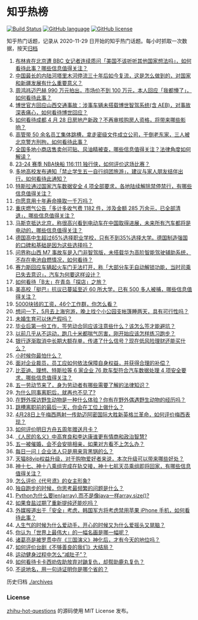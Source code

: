 # 知乎热榜
[![Build Status](https://github.com/ToWeLong/zhihu-hot-questions/workflows/CI/badge.svg)](https://github.com/ToWeLong/zhihu-hot-questions/actions)
[![GitHub language](https://img.shields.io/badge/language-golang-orange.svg)](https://golang.org/)
[![GitHub license](https://img.shields.io/github/license/ToWeLong/zhihu-hot-questions)](https://github.com/ToWeLong/zhihu-hot-questions/blob/main/LICENSE)

知乎热门话题，记录从 2020-11-29 日开始的知乎热门话题。每小时抓取一次数据，按天[归档](./archives)

<!-- BEGIN -->

1. [布林肯在北京遭 BBC 女记者连续质问「美国不该听听其他国家想法吗」，如何看待此事？哪些信息值得关注？](https://www.zhihu.com/question/654368901)
1. [中国最长的内陆河塔里木河停流三十年后如今复流，这是怎么做到的，对国家和新疆发展有什么重要意义？](https://www.zhihu.com/question/653949303)
1. [周鸿祎迈巴赫 990 万元拍出，市场价不到 100 万元，本人回应「我都懵了」，如何看待此事？](https://www.zhihu.com/question/654419121)
1. [博世官方回应山西交通事故：涉事车辆未搭载博世智驾系统(含 AEB)，对事故深表痛心，如何看待博世回应？](https://www.zhihu.com/question/654390008)
1. [如何看待成都 4 月 28 日房地产新政？不再审核购房人资格，将带来哪些影响？](https://www.zhihu.com/question/654366197)
1. [高管带 50 余名员工集体跳槽，拿走密级文件成立公司，干倒老东家，三人被北京警方刑拘，如何看待此事？](https://www.zhihu.com/question/654296128)
1. [全国多地小商店售卖创可贴、风油精被查，哪些信息值得关注？法律角度如何解读？](https://www.zhihu.com/question/654267592)
1. [23-24 赛季 NBA快船 116:111 独行侠，如何评价这场比赛？](https://www.zhihu.com/question/654426404)
1. [多地高校发布通知「禁止学生五一自行组团旅游」，建议与家人朋友结伴出行，如何看待此通知？](https://www.zhihu.com/question/654381290)
1. [特斯拉通过国家汽车数据安全 4 项全部要求，各地陆续解除禁停禁行，有哪些信息值得关注？](https://www.zhihu.com/question/654418513)
1. [你愿意用十年寿命换取一千万吗？](https://www.zhihu.com/question/384613216)
1. [重庆燃气公告「多计多收气费 1182 件，涉及金额 285 万余元，已全部清退」，哪些信息值得关注？](https://www.zhihu.com/question/654408548)
1. [马斯克抵达北京，称很高兴看到电动车在中国取得进展，未来所有汽车都将是电动的，哪些信息值得关注？](https://www.zhihu.com/question/654385994)
1. [德国高中生超过65%选择职业学校，只有不到35%选择大学。德国制造强国的口碑和基础是因为这些选择吗？](https://www.zhihu.com/question/650817279)
1. [问界称山西 M7 事故车是入门非智驾版，未搭载华为高阶智能驾驶辅助系统，不存在电池自燃情况，如何看待？](https://www.zhihu.com/question/654377255)
1. [赛力斯回应车辆起火车门无法打开，称「大部分车无自动解锁功能，当时司乘已失去意识」，汽车为何要这样设计？](https://www.zhihu.com/question/654377385)
1. [如何看待「B太」在青岛「探店」之旅？](https://www.zhihu.com/question/654281401)
1. [美高校「挺巴」抗议已蔓延至近 60 所大学，已有 500 多人被捕，哪些信息值得关注？](https://www.zhihu.com/question/654363631)
1. [5000块钱的工资，46个工作群，你怎么看？](https://www.zhihu.com/question/654381798)
1. [想问一下，5月去上海穷游，晚上找个小公园支帐篷睡两天，具有可行性吗？](https://www.zhihu.com/question/653219665)
1. [未婚生育可以休产假吗？](https://www.zhihu.com/question/654413162)
1. [毕业后第一份工作，签劳动合同应该注意些什么？该怎么签才能避坑？](https://www.zhihu.com/question/654380333)
1. [以前几乎从不运动，跑几十米都喘气厉害，刚开始应该怎样练习跑步？](https://www.zhihu.com/question/651652922)
1. [银行逐渐取消中长期大额存单，传递了什么信号？现在低风险理财还能买什么？](https://www.zhihu.com/question/654367574)
1. [小时候你最怕什么？](https://www.zhihu.com/question/648324186)
1. [面对企业裁员，员工应如何依法保障自身权益，并获得合理的补偿？](https://www.zhihu.com/question/654380547)
1. [比亚迪、理想、特斯拉等 6 家企业 76 款车型符合汽车数据处理 4 项安全要求，哪些信息值得关注？](https://www.zhihu.com/question/654378736)
1. [五一劳动节来了，身为劳动者有哪些需要了解的法律知识？](https://www.zhihu.com/question/654381504)
1. [为什么同事离职后，就再也不见了?](https://www.zhihu.com/question/653953811)
1. [在野外探访野生动物是一种什么体验？你有在野外偶遇野生动物的经历吗？](https://www.zhihu.com/question/653150042)
1. [跳槽离职前的最后一天，你会在工位上做什么？](https://www.zhihu.com/question/652234883)
1. [4月28日上午梅西两射一传助迈阿密国际大胜新英格兰革命，如何评价梅西表现？](https://www.zhihu.com/question/654364196)
1. [如何评价明日方舟五周年赠送月卡？](https://www.zhihu.com/question/654318766)
1. [《人民的名义》中高育良和李达康谁更有情商和政治智慧?](https://www.zhihu.com/question/649992257)
1. [五一被催婚，会不会安排相亲，如果对方看不上怎么办？](https://www.zhihu.com/question/654376181)
1. [每日一问丨企业法人只是用来背黑锅的么？](https://www.zhihu.com/question/654357396)
1. [天猫88vip权益升级，对于购物爱好者来说，本次升级可以带来哪些好处？](https://www.zhihu.com/question/654367371)
1. [神十七、神十八乘组完成在轨交接，神十七航天员乘组即将回家，有哪些信息值得关注？](https://www.zhihu.com/question/654383030)
1. [怎么评价《代号鸢》的女主形象?](https://www.zhihu.com/question/602629413)
1. [独自跑步的时候，你思考最频繁的问题是什么？](https://www.zhihu.com/question/653305695)
1. [Python为什么要len(array),而不是像java一样array.size()?](https://www.zhihu.com/question/654178154)
1. [如果食盐过期了重新提纯还能吃吗？](https://www.zhihu.com/question/624449613)
1. [外媒报道出于「安全」考虑，韩国军方将考虑禁用苹果 iPhone 手机，如何看待此事？](https://www.zhihu.com/question/653962686)
1. [人生气的时候为什么爱动手，开心的时候又为什么爱摇头又晃脑？](https://www.zhihu.com/question/654274587)
1. [你认为「世界上最伟大」的一幅名画是哪一幅呢？](https://www.zhihu.com/question/654055226)
1. [诸葛亮是被罗贯中在《三国演义》神化后，才有今天的地位吗？](https://www.zhihu.com/question/654320252)
1. [如何评价台剧《不够善良的我们》大结局？](https://www.zhihu.com/question/654367965)
1. [运动健身过程中怎么“减肚子”？](https://www.zhihu.com/question/654304103)
1. [如何看待卡卡西劝佐助放弃对鼬复仇，却帮助鹿丸复仇？](https://www.zhihu.com/question/654321255)
1. [不说地名，用一句诗证明你是哪个省的？](https://www.zhihu.com/question/650301032)

<!-- END -->

历史归档 [./archives](./archives)


### License
[zhihu-hot-questions](https://github.com/towelong/zhihu-hot-questions) 的源码使用 MIT License 发布。